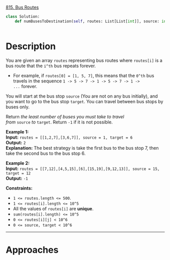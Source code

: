 [815. Bus Routes](https://leetcode.com/problems/bus-routes/)

```python
class Solution:
    def numBusesToDestination(self, routes: List[List[int]], source: int, target: int) -> int:
        
```

# Description

You are given an array `routes` representing bus routes where `routes[i]` is a bus route that the `i^th` bus repeats forever.

- For example, if `routes[0] = [1, 5, 7]`, this means that the `0^th` bus travels in the sequence `1 -> 5 -> 7 -> 1 -> 5 -> 7 -> 1 -> ...` forever.

You will start at the bus stop `source` (You are not on any bus initially), and you want to go to the bus stop `target`. You can travel between bus stops by buses only.

Return _the least number of buses you must take to travel from_ `source` _to_ `target`. Return `-1` if it is not possible.

**Example 1:**  
**Input:** `routes = [[1,2,7],[3,6,7]], source = 1, target = 6`  
**Output:** `2`  
**Explanation:** The best strategy is take the first bus to the bus stop 7, then take the second bus to the bus stop 6.

**Example 2:**  
**Input:** `routes = [[7,12],[4,5,15],[6],[15,19],[9,12,13]], source = 15, target = 12`  
**Output:** `-1`  

**Constraints:**
- `1 <= routes.length <= 500`.
- `1 <= routes[i].length <= 10^5`
- All the values of `routes[i]` are **unique**.
- `sum(routes[i].length) <= 10^5`
- `0 <= routes[i][j] < 10^6`
- `0 <= source, target < 10^6`

---


# Approaches


## 

```python

```